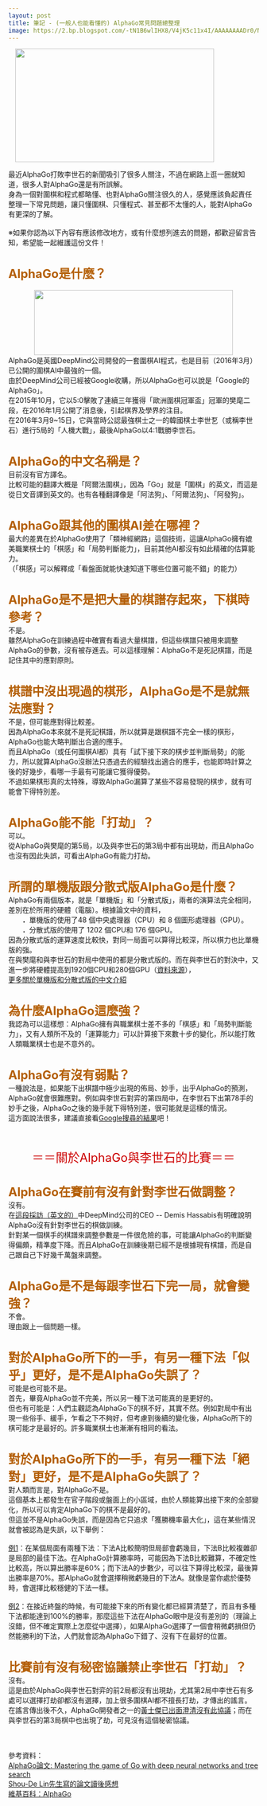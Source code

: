 ```yaml
---
layout: post
title: 筆記 - (一般人也能看懂的) AlphaGo常見問題總整理
image: https://2.bp.blogspot.com/-tN1B6wlIHX8/V4jK5c11x4I/AAAAAAAADr0/N_GIboSpnTc_Ua2k_653Y2hheZ9ib-1ugCLcB/s1600/alphago-vs-lee-sedol-2_w_600.jpg
---
```


<a href="https://2.bp.blogspot.com/-tN1B6wlIHX8/V4jK5c11x4I/AAAAAAAADr0/N_GIboSpnTc_Ua2k_653Y2hheZ9ib-1ugCLcB/s1600/alphago-vs-lee-sedol-2_w_600.jpg" imageanchor="1" style="margin-left: 1em; margin-right: 1em;"><img border="0" height="228" src="https://2.bp.blogspot.com/-tN1B6wlIHX8/V4jK5c11x4I/AAAAAAAADr0/N_GIboSpnTc_Ua2k_653Y2hheZ9ib-1ugCLcB/s400/alphago-vs-lee-sedol-2_w_600.jpg" width="400" /></a>

<span style="font-family: inherit;">
<span style="font-family: inherit;">最近AlphaGo打敗李世石的新聞吸引了很多人關注，不過在網路上逛一圈就知道，很多人對AlphaGo還是有所誤解。</span></span><br />
<span style="font-family: inherit;">身為一個對圍棋和程式都略懂、也對AlphaGo關注很久的人，感覺應該負起責任整理一下常見問題，讓只懂圍棋、只懂程式、甚至都不太懂的人，能對AlphaGo有更深的了解。</span><br />
<span style="font-family: inherit;"><span style="font-family: inherit;"><br /></span>
<span style="font-family: inherit;">※如果你認為以下內容有應該修改地方，或有什麼想列進去的問題，都歡迎留言告知，希望能一起維護這份文件！</span></span><br />
<span style="font-family: inherit;"><span style="font-family: inherit;"><br /></span>
<span style="font-family: inherit;"><br /></span>
<span style="color: #b45f06; font-family: inherit; font-size: x-large;"><b>AlphaGo是什麼？</b></span></span><br />
<span style="font-family: inherit;"></span><br />
<div class="separator" style="clear: both; text-align: center;">
<a href="https://3.bp.blogspot.com/-GTQ59GWMe7U/VuRV-jdzZkI/AAAAAAAAC9E/bPjpUZZ0m-kFrhxjE0xv_49Eqh-I9F-eA/s1600/AlphaGo.png" imageanchor="1" style="margin-left: 1em; margin-right: 1em;"><img border="0" height="131" src="https://3.bp.blogspot.com/-GTQ59GWMe7U/VuRV-jdzZkI/AAAAAAAAC9E/bPjpUZZ0m-kFrhxjE0xv_49Eqh-I9F-eA/s400/AlphaGo.png" width="400" /></a></div>
<span style="font-family: inherit;">AlphaGo是英國DeepMind公司開發的一套圍棋AI程式，也是目前（2016年3月）已公開的圍棋AI中最強的一個。</span><br />
<span style="font-family: inherit;">由於DeepMind公司已經被Google收購，所以AlphaGo也可以說是「Google的AlphaGo」。</span><br />
<span style="font-family: inherit;">在2015年10月，它以5:0擊敗了連續三年獲得「歐洲圍棋冠軍盃」冠軍的樊麾二段，在2016年1月公開了消息後，引起棋界及學界的注目。</span><br />
<span style="font-family: inherit;">在2016年3月9~15日，它與當時公認最強棋士之一的韓國棋士李世乭（或稱李世石）進行5局的「人機大戰」，最後AlphaGo以4:1戰勝李世石。</span><br />
<span style="font-family: inherit;"><span style="font-family: inherit;"><br /></span>
<span style="font-family: inherit;"><br /></span>
<span style="color: #b45f06; font-family: inherit; font-size: x-large;"><b>AlphaGo的中文名稱是？</b></span></span><br />
<span style="font-family: inherit;">目前沒有官方譯名。</span><br />
<span style="font-family: inherit;">比較可能的翻譯大概是「阿爾法圍棋」，因為「Go」就是「圍棋」的英文，而這是從日文音譯到英文的。也有各種翻譯像是「阿法狗」、「阿爾法狗」、「阿發狗」。</span><br />
<span style="font-family: inherit;"><span style="font-family: inherit;"><br /></span>
<span style="font-family: inherit;"><br /></span>
<span style="color: #b45f06; font-family: inherit; font-size: x-large;"><b>AlphaGo跟其他的圍棋AI差在哪裡？</b></span></span><br />
<span style="font-family: inherit;">最大的差異在於AlphaGo使用了「類神經網路」這個技術，這讓AlphaGo擁有媲美職業棋士的「棋感」和「局勢判斷能力」，目前其他AI都沒有如此精確的估算能力。</span><br />
<span style="font-family: inherit;">（「棋感」可以解釋成「看盤面就能快速知道下哪些位置可能不錯」的能力）</span><br />
<span style="font-family: inherit;"><span style="font-family: inherit;"><br /></span>
<span style="font-family: inherit;"><br /></span>
<span style="color: #b45f06; font-family: inherit; font-size: x-large;"><b>AlphaGo是不是把大量的棋譜存起來，下棋時參考？</b></span></span><br />
<span style="font-family: inherit;">不是。</span><br />
<span style="font-family: inherit;">雖然AlphaGo在訓練過程中確實有看過大量棋譜，但這些棋譜只被用來調整AlphaGo的參數，沒有被存進去。可以這樣理解：AlphaGo不是死記棋譜，而是記住其中的應對原則。</span><br />
<span style="font-family: inherit;"><span style="font-family: inherit;"><br /></span>
<span style="font-family: inherit;"><br /></span>
<span style="color: #b45f06; font-family: inherit; font-size: x-large;"><b>棋譜中沒出現過的棋形，AlphaGo是不是就無法應對？</b></span></span><br />
<span style="font-family: inherit;">不是，但可能應對得比較差。</span><br />
<span style="font-family: inherit;">因為AlphaGo本來就不是死記棋譜，所以就算是跟棋譜不完全一樣的棋形，AlphaGo也能大略判斷出合適的應手。</span><br />
<span style="font-family: inherit;">而且AlphaGo（或任何圍棋AI都）具有「試下接下來的棋步並判斷局勢」的能力，所以就算AlphaGo沒辦法只憑過去的經驗找出適合的應手，也能即時計算之後的好幾步，看哪一手最有可能讓它獲得優勢。</span><br />
<span style="font-family: inherit;">不過如果棋形真的太特殊，導致AlphaGo漏算了某些不容易發現的棋步，就有可能會下得特別差。</span><br />
<span style="font-family: inherit;"><span style="font-family: inherit;"><br /></span>
<span style="font-family: inherit;"><span style="font-family: inherit;"><br /></span><span style="color: #b45f06; font-family: inherit; font-size: x-large;"><b>AlphaGo能不能「打劫」？</b></span></span></span><br />
<span style="font-family: inherit;">可以。</span><br />
<span style="font-family: inherit;">從AlphaGo與樊麾的第5局，以及與李世石的第3局中都有出現劫，而且AlphaGo也沒有因此失誤，可看出AlphaGo有能力打劫。</span><br />
<span style="font-family: inherit;"><br /></span>
<span style="font-family: inherit;"><br /></span>
<span style="color: #b45f06; font-family: inherit; font-size: x-large;"><b>所謂的單機版跟分散式版AlphaGo是什麼？</b></span><br />
<span style="font-family: inherit;">AlphaGo有兩個版本，就是「單機版」和「分散式版」，兩者的演算法完全相同，差別在於所用的硬體（電腦）。根據論文中的資料，</span><br />
<span style="font-family: inherit;">　　<b>．</b>單機版的使用了48 個中央處理器（CPU）和 8 個圖形處理器（GPU）。</span><br />
<span style="font-family: inherit;">　　<b>．</b>分散式版的使用了 1202 個CPU和 176 個GPU。</span><br />
<span style="font-family: inherit;">因為分散式版的運算速度比較快，對同一局面可以算得比較深，所以棋力也比單機版的強。</span><br />
<span style="font-family: inherit;">在與樊麾和與李世石的對局中使用的都是分散式版的。而</span><span style="font-family: inherit;">在與李世石的對決中，又進一步將硬體提高到1920個</span>CPU和280個GPU（<a href="https://en.wikipedia.org/wiki/AlphaGo_versus_Lee_Sedol" target="_blank">資料來源</a>）<span style="font-family: inherit;">，</span><br />
<span style="font-family: inherit;"><a href="http://technews.tw/2016/03/12/do-not-attack-li-shishi-alphago/" target="_blank">更多關於單機版和分散式版的中文介紹</a></span><br />
<span style="font-family: inherit;"><br /></span>
<span style="font-family: inherit;"><br /></span>
<span style="color: #b45f06; font-family: inherit; font-size: x-large;"><b>為什麼AlphaGo這麼強？</b></span><br />
<span style="font-family: inherit;">我認為可以這樣想：AlphaGo擁有與職業棋士差不多的「棋感」和「局勢判斷能力」，又有人類所不及的「運算能力」可以計算接下來數十步的變化，所以能打敗人類職業棋士也是不意外的。</span><br />
<span style="font-family: inherit;"><span style="font-family: inherit;"><br /></span>
<span style="font-family: inherit;"><br /></span>
<span style="color: #b45f06; font-family: inherit; font-size: x-large;"><b>AlphaGo有沒有弱點？</b></span></span><br />
<span style="font-family: inherit;">一種說法是，如果能下出棋譜中極少出現的佈局、妙手，出乎AlphaGo的預測，AlphaGo就會很難應對。例如與李世石對弈的第四局中，在李世石下出第78手的妙手之後，AlphaGo之後的幾手就下得特別差，很可能就是這樣的情況。</span><br />
<span style="font-family: inherit;">這方面說法很多，建議直接看<a href="https://www.google.com.tw/search?q=alphago+%E5%BC%B1%E9%BB%9E" target="_blank">Google搜尋的結果</a>吧！</span><br />
<span style="font-family: inherit;"><span style="font-family: inherit;"><br /></span>
<span style="font-family: inherit;"><br /></span>
</span><br />
<div style="text-align: center;">
<span style="color: #cc0000; font-family: inherit; font-size: x-large;">＝＝關於AlphaGo與李世石的比賽＝＝</span></div>
<span style="font-family: inherit;"><span style="font-family: inherit;"><br /></span>
<span style="font-family: inherit;"><br /></span>
<span style="color: #b45f06; font-family: inherit; font-size: x-large;"><b>AlphaGo在賽前有沒有針對李世石做調整？</b></span></span><br />
<span style="font-family: inherit;">沒有。</span><br />
<span style="font-family: inherit;">在<a href="https://youtu.be/yCALyQRN3hw?t=6h9m39s" target="_blank">這段採訪（英文的）</a>中DeepMind公司的CEO -- Demis Hassabis有明確說明AlphaGo沒有針對李世石的棋做訓練。</span><br />
<span style="font-family: inherit;">針對某一個棋手的棋譜來調整參數是一件很危險的事，可能讓AlphaGo的判斷變得偏頗，精準度下降。而且AlphaGo在訓練後期已經不是根據現有棋譜，而是自己跟自己下好幾千萬盤來調整。</span><br />
<span style="font-family: inherit;"><span style="font-family: inherit;"><br /></span>
<span style="font-family: inherit;"><br /></span>
<span style="color: #b45f06; font-family: inherit; font-size: x-large;"><b>AlphaGo是不是每跟李世石下完一局，就會變強？</b></span></span><br />
<span style="font-family: inherit;">不會。</span><br />
<span style="font-family: inherit;">理由跟上一個問題一樣。</span><br />
<span style="font-family: inherit;"><span style="font-family: inherit;"><br /></span>
<span style="font-family: inherit;"><br /></span>
<span style="color: #b45f06; font-family: inherit; font-size: x-large;"><b>對於AlphaGo所下的一手，有另一種下法「似乎」更好，是不是AlphaGo失誤了？</b></span></span><br />
<span style="font-family: inherit;">可能是也可能不是。</span><br />
<span style="font-family: inherit;">首先，畢竟AlphaGo並不完美，所以另一種下法可能真的是更好的。</span><br />
<span style="font-family: inherit;">但也有可能是：人們主觀認為AlphaGo下的棋不好，其實不然。例如對局中有出現一些俗手、緩手，乍看之下不夠好，但考慮到後續的變化後，AlphaGo所下的棋可能才是最好的。許多職業棋士也漸漸有相同的看法。</span><br />
<span style="font-family: inherit;"><span style="font-family: inherit;"><br /></span>
<span style="font-family: inherit;"><br /></span>
<span style="color: #b45f06; font-family: inherit; font-size: x-large;"><b>對於AlphaGo所下的一手，有另一種下法「絕對」更好，是不是AlphaGo失誤了？</b></span></span><br />
<span style="font-family: inherit;">對人類而言是，對AlphaGo不是。</span><br />
<span style="font-family: inherit;">這個基本上都發生在官子階段或盤面上的小區域，由於人類能算出接下來的全部變化，所以可以肯定AlphaGo下的棋不是最好的。</span><br />
<span style="font-family: inherit;">但這並不是AlphaGo失誤，而是因為它只追求「獲勝機率最大化」，這在某些情況就會被認為是失誤，以下舉例：</span><br />
<br />
<span style="font-family: inherit;"><u>例1</u>：在某個局面有兩種下法：下法A比較簡明但局部會虧幾目，下法B比較複雜卻是局部的最佳下法。在AlphaGo計算勝率時，可能因為下法B比較難算，不確定性比較高，所以算出勝率是60%；而下法A的步數少，可以往下算得比較深，最後算出勝率是70%。那AlphaGo就會選擇稍微虧幾目的下法A。就像是當你處於優勢時，會選擇比較穩健的下法一樣。</span><br />
<br />
<span style="font-family: inherit;"><u>例2</u>：在接近終盤的時候，有可能接下來的所有變化都已經算清楚了，而且有多種下法都能達到100%的勝率，那麼這些下法在AlphaGo眼中是沒有差別的（理論上沒錯，但不確定實際上怎麼從中選擇），如果AlphaGo選擇了一個會稍微虧損但仍然能勝利的下法，人們就會認為AlphaGo下錯了、沒有下在最好的位置。</span><br />
<br />
<br />
<span style="color: #b45f06; font-family: inherit; font-size: x-large;"><b>比賽前有沒有秘密協議禁止李世石「打劫」？</b></span><br />
<span style="font-family: inherit;">沒有。</span><br />
<span style="font-family: inherit;">這是由於AlphaGo與李世石對弈的前2局都沒有出現劫，尤其第2局中李世石有多處可以選擇打劫卻都沒有選擇，加上很多圍棋AI都不擅長打劫，才傳出的謠言。</span><br />
<span style="font-family: inherit;">在謠言傳出後不久，AlphaGo開發者之一的<a href="http://www.yigo.org/modules/newbb/viewtopic.php?post_id=87902#forumpost87902" target="_blank">黃士傑已出面澄清沒有此協議</a>；而在與李世石的第3局棋中也出現了劫，可見沒有這個秘密協議。</span><br />
<span style="font-family: inherit;"><span style="font-family: inherit;"><br /></span>
<span style="font-family: inherit;"><br /></span>
<span style="font-family: inherit;"><br /></span>
<span style="font-family: inherit;">參考資料：</span></span><br />
<a href="http://www.nature.com/nature/journal/v529/n7587/pdf/nature16961.pdf" target="_blank"><span style="font-family: inherit;">AlphaGo論文: Mastering the game of Go with deep neural networks and tree search</span></a><br />
<a href="https://www.facebook.com/notes/shou-de-lin/%E6%88%B0%E5%8B%9D%E8%87%AA%E5%B7%B1%E5%B0%8D%E6%96%BCalphago%E8%80%8C%E8%A8%80%E4%B8%8D%E5%8F%AA%E6%98%AF%E5%8F%A3%E8%99%9F-mastering-the-game-of-go-with-deep-neural-networks-and-tree/1091437380877336" target="_blank"><span style="font-family: inherit;">Shou-De Lin先生寫的論文讀後感想</span></a><br />
<a href="https://zh.wikipedia.org/wiki/AlphaGo" target="_blank"><span style="font-family: inherit;">維基百科：AlphaGo</span></a>


